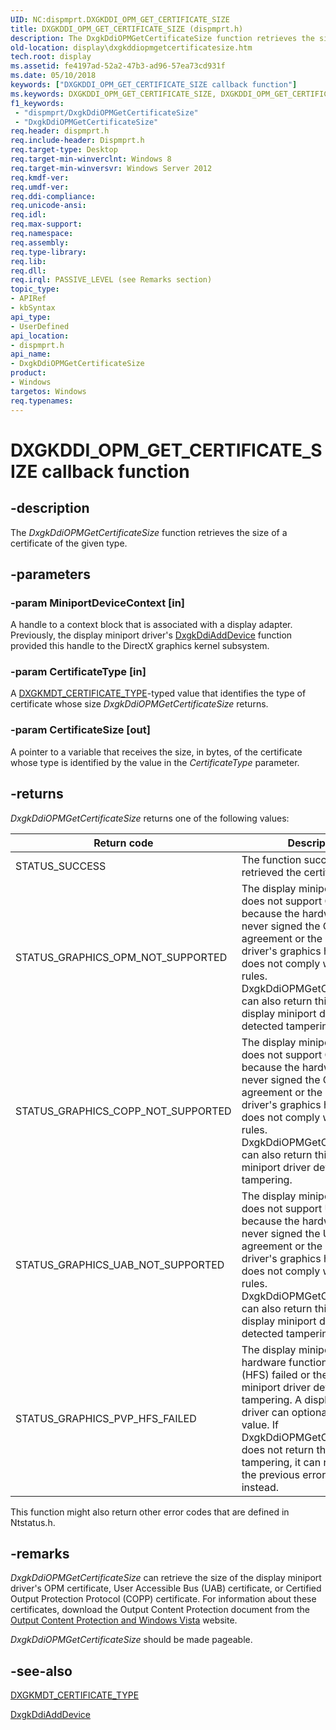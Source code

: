 ```yaml
---
UID: NC:dispmprt.DXGKDDI_OPM_GET_CERTIFICATE_SIZE
title: DXGKDDI_OPM_GET_CERTIFICATE_SIZE (dispmprt.h)
description: The DxgkDdiOPMGetCertificateSize function retrieves the size of a certificate of the given type.
old-location: display\dxgkddiopmgetcertificatesize.htm
tech.root: display
ms.assetid: fe4197ad-52a2-47b3-ad96-57ea73cd931f
ms.date: 05/10/2018
keywords: ["DXGKDDI_OPM_GET_CERTIFICATE_SIZE callback function"]
ms.keywords: DXGKDDI_OPM_GET_CERTIFICATE_SIZE, DXGKDDI_OPM_GET_CERTIFICATE_SIZE callback, Dm_Opm_functions_62785ff7-3c52-4e07-b075-eb27de1236b8.xml, DxgkDdiOPMGetCertificateSize, DxgkDdiOPMGetCertificateSize callback function [Display Devices], display.dxgkddiopmgetcertificatesize, dispmprt/DxgkDdiOPMGetCertificateSize
f1_keywords:
 - "dispmprt/DxgkDdiOPMGetCertificateSize"
 - "DxgkDdiOPMGetCertificateSize"
req.header: dispmprt.h
req.include-header: Dispmprt.h
req.target-type: Desktop
req.target-min-winverclnt: Windows 8
req.target-min-winversvr: Windows Server 2012
req.kmdf-ver: 
req.umdf-ver: 
req.ddi-compliance: 
req.unicode-ansi: 
req.idl: 
req.max-support: 
req.namespace: 
req.assembly: 
req.type-library: 
req.lib: 
req.dll: 
req.irql: PASSIVE_LEVEL (see Remarks section)
topic_type:
- APIRef
- kbSyntax
api_type:
- UserDefined
api_location:
- dispmprt.h
api_name:
- DxgkDdiOPMGetCertificateSize
product:
- Windows
targetos: Windows
req.typenames: 
---
```


# DXGKDDI_OPM_GET_CERTIFICATE_SIZE callback function


## -description


The<i> DxgkDdiOPMGetCertificateSize</i> function retrieves the size of a certificate of the given type.


## -parameters




### -param MiniportDeviceContext [in]

A handle to a context block that is associated with a display adapter. Previously, the display miniport driver's <a href="https://docs.microsoft.com/windows-hardware/drivers/ddi/dispmprt/nc-dispmprt-dxgkddi_add_device">DxgkDdiAddDevice</a> function provided this handle to the DirectX graphics kernel subsystem.


### -param CertificateType [in]

A <a href="https://docs.microsoft.com/windows-hardware/drivers/ddi/d3dkmdt/ne-d3dkmdt-_dxgkmdt_certificate_type">DXGKMDT_CERTIFICATE_TYPE</a>-typed value that identifies the type of certificate whose size <i> DxgkDdiOPMGetCertificateSize</i>  returns.


### -param CertificateSize [out]

A pointer to a variable that receives the size, in bytes, of the certificate whose type is identified by the value in the <i>CertificateType</i> parameter.


## -returns



<i>DxgkDdiOPMGetCertificateSize</i> returns one of the following values:

|Return code|Description|
|--- |--- |
|STATUS_SUCCESS|The function successfully retrieved the certificate size.|
|STATUS_GRAPHICS_OPM_NOT_SUPPORTED|The display miniport driver does not support OPM either because the hardware vender never signed the OPM license agreement or the miniport driver's graphics hardware does not comply with OPM rules. DxgkDdiOPMGetCertificateSize can also return this value if the display miniport driver detected tampering.|
|STATUS_GRAPHICS_COPP_NOT_SUPPORTED|The display miniport driver does not support COPP either because the hardware vender never signed the COPP license agreement or the miniport driver's graphics hardware does not comply with COPP rules. DxgkDdiOPMGetCertificateSize can also return this value if the miniport driver detected tampering.|
|STATUS_GRAPHICS_UAB_NOT_SUPPORTED|The display miniport driver does not support UAB either because the hardware vender never signed the UAB license agreement or the miniport driver's graphics hardware does not comply with UAB rules. DxgkDdiOPMGetCertificateSize can also return this value if the display miniport driver detected tampering.|
|STATUS_GRAPHICS_PVP_HFS_FAILED|The display miniport driver's hardware functionality scan (HFS) failed or the display miniport driver detected tampering. A display miniport driver can optionally return this value. If DxgkDdiOPMGetCertificateSize does not return this value for tampering, it can return one of the previous error codes instead.|

This function might also return other error codes that are defined in Ntstatus.h.




## -remarks



<i>DxgkDdiOPMGetCertificateSize</i> can retrieve the size of the display miniport driver's OPM certificate, User Accessible Bus (UAB) certificate, or Certified Output Protection Protocol (COPP) certificate. For information about these certificates, download the Output Content Protection document from the <a href="https://go.microsoft.com/fwlink/p/?linkid=204788">Output Content Protection and Windows Vista</a> website.

<i>DxgkDdiOPMGetCertificateSize</i> should be made pageable.




## -see-also




<a href="https://docs.microsoft.com/windows-hardware/drivers/ddi/d3dkmdt/ne-d3dkmdt-_dxgkmdt_certificate_type">DXGKMDT_CERTIFICATE_TYPE</a>



<a href="https://docs.microsoft.com/windows-hardware/drivers/ddi/dispmprt/nc-dispmprt-dxgkddi_add_device">DxgkDdiAddDevice</a>
 

 

